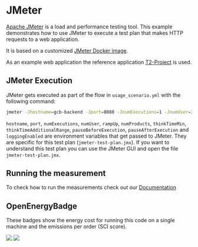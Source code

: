 # JMeter

[Apache JMeter](https://jmeter.apache.org/) is a load and performance testing tool.
This example demonstrates how to use JMeter to execute a test plan that makes HTTP requests to a web application.

It is based on a customized [JMeter Docker image](https://hub.docker.com/r/t2project/jmeter).

As an example web application the reference application [T2-Project](https://t2-documentation.readthedocs.io) is used.

## JMeter Execution

JMeter gets executed as part of the flow in `usage_scenario.yml` with the following command:

```bash
jmeter -Jhostname=gcb-backend -Jport=8080 -JnumExecutions=1 -JnumUser=1 -JrampUp=0 -JnumProducts=1 -JthinkTimeMin=0 -JthinkTimeAdditionalRange=0 -JpauseBeforeExecution=0 -JpauseAfterExecution=0 -JloggingEnabled=true -n -t /tmp/repo/jmeter-test-plan.jmx
```

`hostname`, `port`, `numExecutions`, `numUser`, `rampUp`, `numProducts`, `thinkTimeMin`, `thinkTimeAdditionalRange`, `pauseBeforeExecution`, `pauseAfterExecution` and `loggingEnabled` are environment variables that get passed to JMeter. They are specific for this test plan (`jmeter-test-plan.jmx`).
If you want to understand this test plan you can use the JMeter GUI and open the file `jmeter-test-plan.jmx`.

## Running the measurement

To check how to run the measurements check out our [Documentation](https://docs.green-coding.berlin)

## OpenEnergyBadge

These badges show the energy cost for running this code on a single machine and the emissions per order (SCI score).

<a href="https://metrics.green-coding.berlin/stats.html?id=207c1ae2-d2b5-4fc9-a6ea-b68c2f69073a"><img src="https://api.green-coding.berlin/v1/badge/single/207c1ae2-d2b5-4fc9-a6ea-b68c2f69073a?metric=RAPL"></a>
<a href="https://metrics.green-coding.berlin/stats.html?id=207c1ae2-d2b5-4fc9-a6ea-b68c2f69073a"><img src="https://api.green-coding.berlin/v1/badge/single/207c1ae2-d2b5-4fc9-a6ea-b68c2f69073a?metric=SCI"></a>

